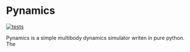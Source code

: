# Pynamics

[![tests](https://github.com/AlexP210/pynamics/actions/workflows/test.yml/badge.svg)](https://github.com/AlexP210/pynamics/actions/workflows/test.yml)

Pynamics is a simple multibody dynamics simulator writen in pure python. The
